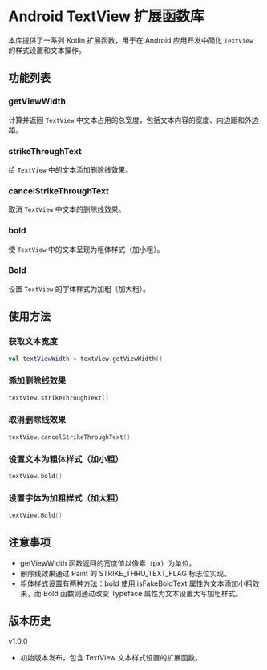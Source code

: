 # Android TextView 扩展函数库

本库提供了一系列 Kotlin 扩展函数，用于在 Android 应用开发中简化 `TextView` 的样式设置和文本操作。

## 功能列表

### getViewWidth

计算并返回 `TextView` 中文本占用的总宽度，包括文本内容的宽度、内边距和外边距。

### strikeThroughText

给 `TextView` 中的文本添加删除线效果。

### cancelStrikeThroughText

取消 `TextView` 中文本的删除线效果。

### bold

使 `TextView` 中的文本呈现为粗体样式（加小粗）。

### Bold

设置 `TextView` 的字体样式为加粗（加大粗）。

## 使用方法

### 获取文本宽度

```kotlin
val textViewWidth = textView.getViewWidth()
```

### 添加删除线效果

```kotlin
textView.strikeThroughText()
```

### 取消删除线效果

```kotlin 
textView.cancelStrikeThroughText()
```

### 设置文本为粗体样式（加小粗）

```kotlin
textView.bold()
```

### 设置字体为加粗样式（加大粗）

```kotlin
textView.Bold()
```

## 注意事项

- getViewWidth 函数返回的宽度值以像素（px）为单位。
- 删除线效果通过 Paint 的 STRIKE_THRU_TEXT_FLAG 标志位实现。
- 粗体样式设置有两种方法：bold 使用 isFakeBoldText 属性为文本添加小粗效果，而 Bold 函数则通过改变
  Typeface 属性为文本设置大写加粗样式。

## 版本历史

v1.0.0

- 初始版本发布，包含 TextView 文本样式设置的扩展函数。